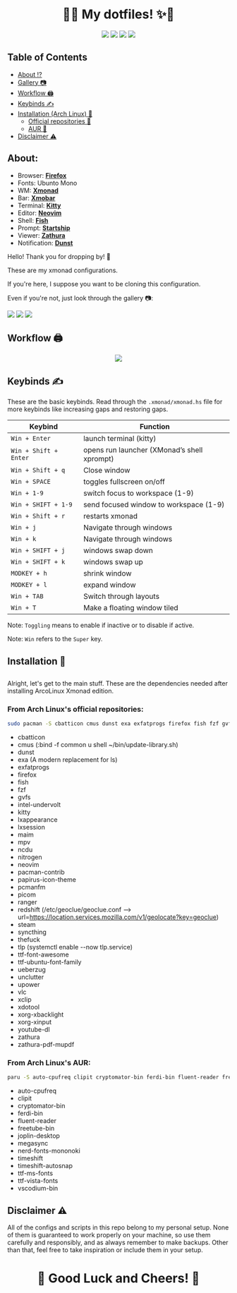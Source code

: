 <h1 align="center">🚀✨ My dotfiles! ✨🚀</h1>

<p align="center">
  <a href="https://github.com/FuzzyGrim/dotfiles/stargazers"><img src="https://img.shields.io/github/stars/FuzzyGrim/dotfiles?color=ffd5cd&style=for-the-badge&logo=starship"></a>
  <a href="https://github.com/FuzzyGrim/dotfiles/issues"><img src="https://img.shields.io/github/issues/FuzzyGrim/dotfiles?color=d35d6e&style=for-the-badge&logo=codecov"></a>
  <a href="https://github.com/FuzzyGrim/dotfiles/network/members"><img src="https://img.shields.io/github/forks/FuzzyGrim/dotfiles?color=84afdb&style=for-the-badge&logo=jfrog-bintray"></a>
  <a href="https://github.com/Fuzzygrim/dotfiles/blob/master/LICENSE"><img src="https://img.shields.io/badge/license-MIT-orange.svg?color=90c861&style=for-the-badge&logo=mitsubishi"></a>
</p>

## Table of Contents

- [About ⁉️](#about)
- [Gallery 📷](#gal)
- [Workflow 🖨️](#workflow)
- [Keybinds ✍️](#keybinds)
- [Installation (Arch Linux) 🤵‍](#inst)
  - [Official repositories 🌇](#arch)
  - [AUR 🚂](#aur)
- [Disclaimer ⚠️ ](#disclaimer)


<a id="about"></a>

## About:


- Browser: **[Firefox](https://github.com/FuzzyGrim/dotfiles/blob/master/.mozilla/firefox/r056xtue.default-release/chrome/userChrome.css)**
- Fonts: Ubunto Mono
- WM: **[Xmonad](https://github.com/FuzzyGrim/dotfiles/blob/master/.xmonad/xmonad.hs)**
- Bar: **[Xmobar](https://github.com/FuzzyGrim/dotfiles/tree/master/.config/xmobar/xmobarrc0)**
- Terminal: **[Kitty](https://github.com/FuzzyGrim/dotfiles/tree/master/.config/kitty)**
- Editor: **[Neovim](https://github.com/FuzzyGrim/dotfiles/tree/master/.config/nvim)**
- Shell: **[Fish](https://github.com/FuzzyGrim/dotfiles/tree/master/.config/fish)**
- Prompt: **[Startship](https://github.com/FuzzyGrim/dotfiles/blob/master/.config/starship.toml)**
- Viewer: **[Zathura](https://github.com/FuzzyGrim/dotfiles/tree/master/.config/zathura/zathurarc)**
- Notification: **[Dunst](https://github.com/FuzzyGrim/dotfiles/blob/master/.config/dunst/dunstrc)**


Hello! Thank you for dropping by! 👋

These are my xmonad configurations.

If you're here, I suppose you want to be cloning this configuration. 

Even if you're not, just look through the gallery 📷:



<a id="gal"></a>
<img src='https://github.com/FuzzyGrim/dotfiles/blob/master/screenshots/default.png'>
<img src='https://github.com/FuzzyGrim/dotfiles/blob/master/screenshots/1.png'>
<img src='https://github.com/FuzzyGrim/dotfiles/blob/master/screenshots/2.png'>


<a id="workflow"></a>

## Workflow 🖨️

<p align="center">
  <img src="https://github.com/FuzzyGrim/dotfiles/blob/master/screenshots/workflow.gif">
</p>


<a id="keybinds"></a>
## Keybinds ✍️

These are the basic keybinds. Read through the `.xmonad/xmonad.hs` file for more keybinds like increasing gaps and restoring gaps.

| Keybind                |                  Function                   |
| ---------------------- |  ----------------------------------------   |
| `Win + Enter`          |           launch terminal (kitty)           |
| `Win + Shift + Enter`  | opens run launcher (XMonad’s shell xprompt) |
| `Win + Shift + q`      |                Close window                 |
| `Win + SPACE`          |          toggles fullscreen on/off          |
| `Win + 1-9`            |       switch focus to workspace (1-9)       |
| `Win + SHIFT + 1-9`    |   send focused window to workspace (1-9)    |
| `Win + Shift + r`      |               restarts xmonad               |
| `Win + j`              |          Navigate through windows           |
| `Win + k`              |          Navigate through windows           |
| `Win + SHIFT + j`      |              windows swap down              |
| `Win + SHIFT + k`      |               windows swap up               |
| `MODKEY + h`           |                shrink window                |
| `MODKEY + l`           |                expand window                |
| `Win + TAB`            |           Switch through layouts            |
| `Win + T`              |        Make a floating window tiled         |

Note: `Toggling` means to enable if inactive or to disable if active.


Note: `Win` refers to the `Super` key.


<a id="inst"></a>
## Installation 🤵‍

##

Alright, let's get to the main stuff. These are the dependencies needed after installing ArcoLinux Xmonad edition.

<a id="arch"></a>
### From Arch Linux's official repositories:

```bash
sudo pacman -S cbatticon cmus dunst exa exfatprogs firefox fish fzf gvfs intel-undervolt kitty lxappearance lxsession maim mpv ncdu nitrogen neovim pacman-contrib papirus-icon-theme pcmanfm picom ranger redshift steam syncthing thefuck tlp ttf-font-awesome ttf-ubuntu-font-family ueberzug unclutter upower vlc xclip xdotool xorg-xbacklight xorg-xinput youtube-dl zathura zathura-pdf-mupdf 
```
-    cbatticon
-    cmus (:bind -f common u shell ~/bin/update-library.sh)
-    dunst
-    exa (A modern replacement for ls)
-    exfatprogs
-    firefox
-    fish
-    fzf
-    gvfs
-    intel-undervolt
-    kitty
-    lxappearance
-    lxsession
-    maim
-    mpv
-    ncdu
-    nitrogen
-    neovim
-    pacman-contrib
-    papirus-icon-theme
-    pcmanfm
-    picom
-    ranger
-    redshift (/etc/geoclue/geoclue.conf --> url=https://location.services.mozilla.com/v1/geolocate?key=geoclue)
-    steam
-    syncthing
-    thefuck
-    tlp (systemctl enable --now tlp.service)
-    ttf-font-awesome
-    ttf-ubuntu-font-family
-    ueberzug
-    unclutter
-    upower
-    vlc
-    xclip
-    xdotool
-    xorg-xbacklight
-    xorg-xinput
-    youtube-dl
-    zathura
-    zathura-pdf-mupdf

<a id="aur"></a>
### From Arch Linux's AUR:

```bash
paru -S auto-cpufreq clipit cryptomator-bin ferdi-bin fluent-reader freetube-bin joplin-desktop megasync nerd-fonts-mononoki timeshift timeshift-autosnap ttf-ms-fonts ttf-vista-fonts vscodium-bin 
```
-    auto-cpufreq
-    clipit
-    cryptomator-bin
-    ferdi-bin
-    fluent-reader
-    freetube-bin
-    joplin-desktop
-    megasync
-    nerd-fonts-mononoki
-    timeshift
-    timeshift-autosnap
-    ttf-ms-fonts 
-    ttf-vista-fonts 
-    vscodium-bin


<a id="disclaimer"></a>
## Disclaimer ⚠️

All of the configs and scripts in this repo belong to my personal setup. None of them is guaranteed to work properly on your machine, so use them carefully and responsibly, and as always remember to make backups. Other than that, feel free to take inspiration or include them in your setup.


<h1 align="center">🌟 Good Luck and Cheers! 🌟</h1>
